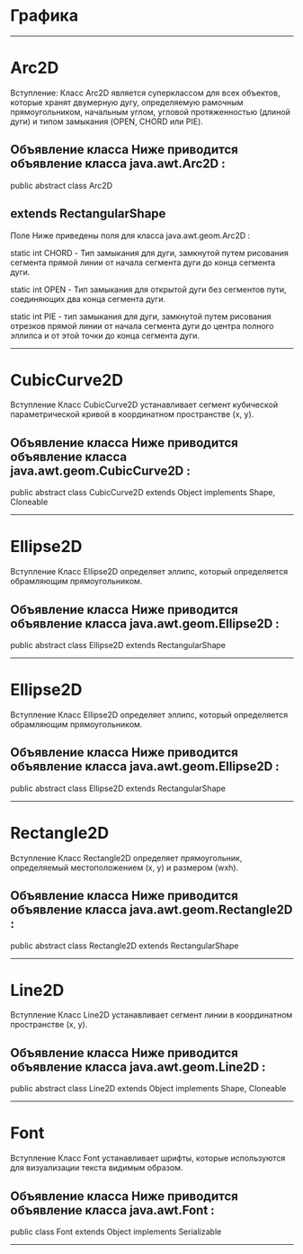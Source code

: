 # Графика
-------------------------------------
# Arc2D

Вступление:
Класс Arc2D является суперклассом для всех объектов, которые хранят двумерную дугу, определяемую рамочным прямоугольником, начальным углом, угловой протяженностью (длиной дуги) и типом замыкания (OPEN, CHORD или PIE).

Объявление класса
Ниже приводится объявление класса java.awt.Arc2D :
------------------------

public abstract class Arc2D

   extends RectangularShape
----------------------------
Поле
Ниже приведены поля для класса java.awt.geom.Arc2D :

static int CHORD - Тип замыкания для дуги, замкнутой путем рисования сегмента прямой линии от начала сегмента дуги до конца сегмента дуги.

static int OPEN - Тип замыкания для открытой дуги без сегментов пути, соединяющих два конца сегмента дуги.

static int PIE - тип замыкания для дуги, замкнутой путем рисования отрезков прямой линии от начала сегмента дуги до центра полного эллипса и от этой точки до конца сегмента дуги.

-------------------------------------
# CubicCurve2D

Вступление
Класс CubicCurve2D устанавливает сегмент кубической параметрической кривой в координатном пространстве (x, y).

Объявление класса
Ниже приводится объявление класса java.awt.geom.CubicCurve2D :
------------------------

public abstract class CubicCurve2D
   extends Object
      implements Shape, Cloneable
      
-------------------------------------
# Ellipse2D

Вступление
Класс Ellipse2D определяет эллипс, который определяется обрамляющим прямоугольником.

Объявление класса
Ниже приводится объявление класса java.awt.geom.Ellipse2D :
------------------------

public abstract class Ellipse2D
   extends RectangularShape
 
-------------------------------------
# Ellipse2D

Вступление
Класс Ellipse2D определяет эллипс, который определяется обрамляющим прямоугольником.

Объявление класса
Ниже приводится объявление класса java.awt.geom.Ellipse2D :
------------------------

public abstract class Ellipse2D
   extends RectangularShape
 
-------------------------------------
# Rectangle2D

Вступление
Класс Rectangle2D определяет прямоугольник, определяемый местоположением (x, y) и размером (wxh).

Объявление класса
Ниже приводится объявление класса java.awt.geom.Rectangle2D :
------------------------

public abstract class Rectangle2D
   extends RectangularShape
 
-------------------------------------
# Line2D 

Вступление
Класс Line2D устанавливает сегмент линии в координатном пространстве (x, y).

Объявление класса
Ниже приводится объявление класса java.awt.geom.Line2D :
------------------------

public abstract class Line2D
   extends Object
      implements Shape, Cloneable
 
-------------------------------------
# Font  

Вступление
Класс Font устанавливает шрифты, которые используются для визуализации текста видимым образом.

Объявление класса
Ниже приводится объявление класса java.awt.Font :
------------------------

public class Font
   extends Object
      implements Serializable
 
 ------------------------
